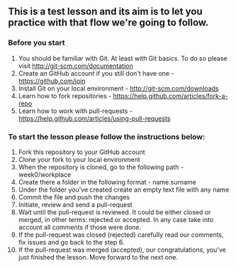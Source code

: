 ## This is a test lesson and its aim is to let you practice with that flow we're going to follow.

### Before you start

1. You should be familiar with Git. At least with Git basics. To do so please visit http://git-scm.com/documentation
2. Create an GitHub account if you still don't have one - https://github.com/join
3. Install Git on your local environment - http://git-scm.com/downloads
4. Learn how to fork repositories - https://help.github.com/articles/fork-a-repo
5. Learn how to work with pull-requests - https://help.github.com/articles/using-pull-requests

### To start the lesson please follow the instructions below:

1. Fork this repository to your GitHub account
2. Clone your fork to your local environment
3. When the repository is cloned, go to the following path - week0/workplace
4. Create there a folder in the following format - name.surname
5. Under the folder you've created create an empty text file with any name
6. Commit the file and push the changes
7. Initiate, review and send a pull-request
8. Wait until the pull-request is reviewed. It could be either closed or merged, in other terms: rejected or accepted. In any case take into account all comments if those were done.
9. If the pull-request was closed (rejected) carefully read our comments, fix issues and go back to the step 6.
10. If the pull-request was merged (accepted), our congratulations, you've just finished the lesson. Move forward to the next one.
